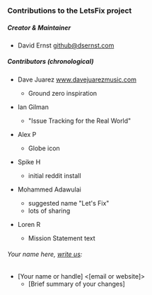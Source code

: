 ### Contributions to the LetsFix project

##### Creator & Maintainer

* David Ernst <github@dsernst.com>


##### Contributors (chronological)

* Dave Juarez www.davejuarezmusic.com
  * Ground zero inspiration

* Ian Gilman
  * "Issue Tracking for the Real World"

* Alex P
  * Globe icon

* Spike H
  * initial reddit install

* Mohammed Adawulai
  * suggested name "Let's Fix"
  * lots of sharing

* Loren R
  * Mission Statement text

###### Your name here, [write us](mailto:update-contibutors@letsfix.net):

* [Your name or handle] <[email or website]>
  * [Brief summary of your changes]

